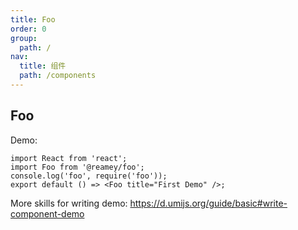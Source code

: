 ```yaml
---
title: Foo
order: 0
group:
  path: /
nav:
  title: 组件
  path: /components
---
```


## Foo

Demo:

<!-- <API></API> -->

```tsx
import React from 'react';
import Foo from '@reamey/foo';
console.log('foo', require('foo'));
export default () => <Foo title="First Demo" />;
```

More skills for writing demo: https://d.umijs.org/guide/basic#write-component-demo
